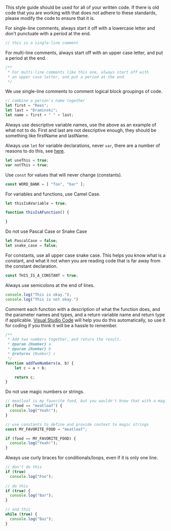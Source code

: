 This style guide should be used for all of your written code. If there is old code that you are working with that does not adhere to these standards, please modify the code to ensure that it is.

For single-line comments, always start it off with a lowercase letter and don't punctuate with a period at the end.
```js
// this is a single-line comment
```

For multi-line comments, always start off with an upper case letter, and put a period at the end.
```js
/**
 * For multi-line comments like this one, always start off with
 * an upper case letter, and put a period at the end.
 */
```

We use single-line comments to comment logical block groupings of code.
```js
// combine a person's name together
let first = "Rees";
let last = "Draminski";
let name = first + " " + last;
```

Always use descriptive variable names, use the above as an example of what not to do. First and last are not descriptive enough, they should be something like firstName and lastName.

Always use ```let``` for variable declarations, never ```var```, there are a number of reasons to do this, see [here](https://stackoverflow.com/questions/762011/whats-the-difference-between-using-let-and-var#:~:text=The%20main%20difference%20is%20the,outside%20the%20loop%20for%20example.&text=let%20allows%20you%20to%20declare,on%20which%20it%20is%20used.).
```js
let useThis = true;
var notThis = true;
```

Use ```const``` for values that will never change (constants).
```js
const WORD_BANK = [ "foo", "bar" ];
```

For variables and functions, use Camel Case.
```js
let thisIsAVariable = true;

function thisIsAFunction() {

}
```

Do not use Pascal Case or Snake Case
```js
let PascalCase = false;
let snake_case = false;
```

For constants, use all upper case snake case. This helps you know what is a constant, and what it not when you are reading code that is far away from the constant declaration.
```js
const THIS_IS_A_CONSTANT = true;
```

Always use semicolons at the end of lines.
```js
console.log("This is okay.");
console.log("This is not okay.")
```

Comment each function with a description of what the function does, and the parameter names and types, and a return variable name and return type if applicable. [Visual Studio Code](https://code.visualstudio.com/) will help you do this automatically, so use it for coding if you think it will be a hassle to remember.
```js
/**
 * Add two numbers together, and return the result.
 * @param {Number} a 
 * @param {Number} b 
 * @returns {Number} c
 */
function addTwoNumbers(a, b) {
    let c = a + b;

    return c;
}
```

Do not use magic numbers or strings.
```js
// meatloaf is my favorite food, but you wouldn't know that with a magic string
if (food == "meatloaf") {
  console.log("Yeah!");
}

// use constants to define and provide context to magic strings
const MY_FAVORITE_FOOD = "meatloaf";

if (food == MY_FAVORITE_FOOD) {
  console.log("Yeah!");
}
```

Always use curly braces for conditionals/loops, even if it is only one line.
```js
// don't do this
if (true)
  console.log("Foo");
  
// do this
if (true) {
  console.log("Bar");
}

// and this
while (true) {
  console.log("Baz");
}
```
